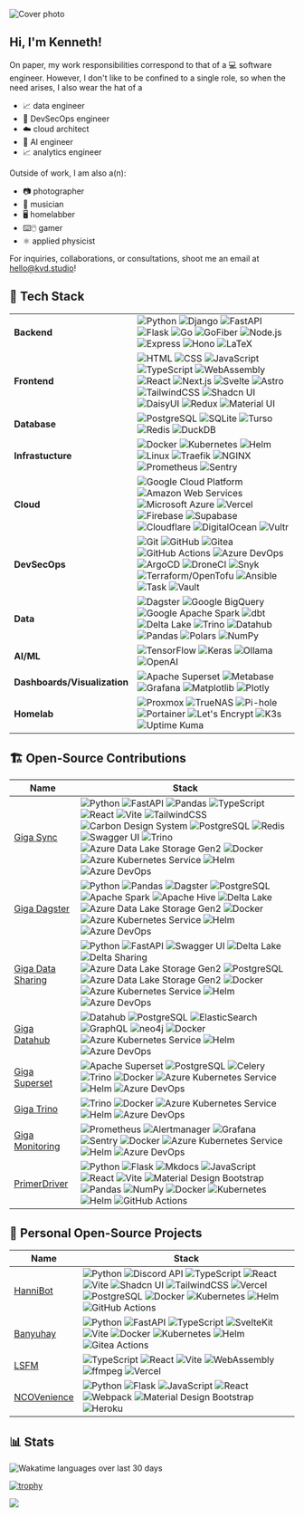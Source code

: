 ![Cover photo](https://res.cloudinary.com/kdphotography-assets/image/upload/c_fill,ar_2.39,r_6/v1/kdphotography/portfolio/static/portfolio/media-private/latest/20190407_1.jpg)

## Hi, I'm Kenneth!

On paper, my work responsibilities correspond to that of a 💻 software engineer.
However, I don't like to be confined to a single role, so when the need arises,
I also wear the hat of a

- 📈 data engineer
- 🗼 DevSecOps engineer
- ☁️ cloud architect
- 🤖 AI engineer
- 📈 analytics engineer

Outside of work, I am also a(n):

- 📷 photographer
- 🎸 musician
- 🖥️ homelabber
- ⌨️🖱️ gamer
- ⚛ applied physicist

For inquiries, collaborations, or consultations, shoot me an email at hello@kvd.studio!

## 🚀 Tech Stack

<table>
  <tr>
    <td><b>Backend</b></td>
    <td>
      <img src="https://img.shields.io/badge/python-1e1e2e?style=for-the-badge&logo=python" alt="Python" />
      <img src="https://img.shields.io/badge/django-1e1e2e?style=for-the-badge&logo=django" alt="Django" />
      <img src="https://img.shields.io/badge/fastapi-1e1e2e?style=for-the-badge&logo=fastapi" alt="FastAPI" />
      <img src="https://img.shields.io/badge/flask-1e1e2e?style=for-the-badge&logo=flask" alt="Flask" />
      <img src="https://img.shields.io/badge/go-1e1e2e?style=for-the-badge&logo=go" alt="Go" />
      <img src="https://img.shields.io/badge/fiber-1e1e2e?style=for-the-badge&logo=go" alt="GoFiber" />
      <img src="https://img.shields.io/badge/node.js-1e1e2e?style=for-the-badge&logo=nodedotjs" alt="Node.js" />
      <img src="https://img.shields.io/badge/express-1e1e2e?style=for-the-badge&logo=express" alt="Express" />
      <img src="https://img.shields.io/badge/hono-1e1e2e?style=for-the-badge&logo=hono" alt="Hono" />
      <img src="https://img.shields.io/badge/latex-1e1e2e?style=for-the-badge&logo=latex" alt="LaTeX" />
    </td>
  </tr>
  <tr>
    <td><b>Frontend</b></td>
    <td>
      <img src="https://img.shields.io/badge/html-1e1e2e?style=for-the-badge&logo=html5" alt="HTML" />
      <img src="https://img.shields.io/badge/css3-1e1e2e?style=for-the-badge&logo=css3" alt="CSS" />
      <img src="https://img.shields.io/badge/javascript-1e1e2e?style=for-the-badge&logo=javascript" alt="JavaScript" />
      <img src="https://img.shields.io/badge/typescript-1e1e2e?style=for-the-badge&logo=typescript" alt="TypeScript" />
      <img src="https://img.shields.io/badge/webassembly-1e1e2e?style=for-the-badge&logo=webassembly" alt="WebAssembly" />
      <img src="https://img.shields.io/badge/react-1e1e2e?style=for-the-badge&logo=react" alt="React" />
      <img src="https://img.shields.io/badge/next.js-1e1e2e?style=for-the-badge&logo=nextdotjs" alt="Next.js" />
      <img src="https://img.shields.io/badge/svelte-1e1e2e?style=for-the-badge&logo=svelte" alt="Svelte" />
      <img src="https://img.shields.io/badge/astro-1e1e2e?style=for-the-badge&logo=astro" alt="Astro" />
      <img src="https://img.shields.io/badge/tailwindcss-1e1e2e?style=for-the-badge&logo=tailwindcss" alt="TailwindCSS" />
      <img src="https://img.shields.io/badge/shadcn%2Fui-1e1e2e?style=for-the-badge&logo=shadcnui" alt="Shadcn UI" />
      <img src="https://img.shields.io/badge/daisyui-1e1e2e?style=for-the-badge&logo=daisyui" alt="DaisyUI" />
      <img src="https://img.shields.io/badge/redux-1e1e2e?style=for-the-badge&logo=redux" alt="Redux" />
      <img src="https://img.shields.io/badge/mui-1e1e2e?style=for-the-badge&logo=mui" alt="Material UI" />
    </td>
  </tr>
  <tr>
    <td><b>Database</b></td>
    <td>
      <img src="https://img.shields.io/badge/postgresql-1e1e2e?style=for-the-badge&logo=postgresql" alt="PostgreSQL" />
      <img src="https://img.shields.io/badge/sqlite-1e1e2e?style=for-the-badge&logo=sqlite" alt="SQLite" />
      <img src="https://img.shields.io/badge/turso-1e1e2e?style=for-the-badge&logo=turso" alt="Turso" />
      <img src="https://img.shields.io/badge/redis-1e1e2e?style=for-the-badge&logo=redis" alt="Redis" />
      <img src="https://img.shields.io/badge/duckdb-1e1e2e?style=for-the-badge&logo=duckdb" alt="DuckDB" />
    </td>
  </tr>
  <tr>
    <td><b>Infrastucture</b></td>
    <td>
      <img src="https://img.shields.io/badge/docker-1e1e2e?style=for-the-badge&logo=docker" alt="Docker" />
      <img src="https://img.shields.io/badge/k8s-1e1e2e?style=for-the-badge&logo=kubernetes" alt="Kubernetes" />
      <img src="https://img.shields.io/badge/helm-1e1e2e?style=for-the-badge&logo=helm" alt="Helm" />
      <img src="https://img.shields.io/badge/linux-1e1e2e?style=for-the-badge&logo=linux" alt="Linux" />
      <img src="https://img.shields.io/badge/traefik-1e1e2e?style=for-the-badge&logo=traefikproxy" alt="Traefik" />
      <img src="https://img.shields.io/badge/nginx-1e1e2e?style=for-the-badge&logo=nginx" alt="NGINX" />
      <img src="https://img.shields.io/badge/prometheus-1e1e2e?style=for-the-badge&logo=prometheus" alt="Prometheus" />
      <img src="https://img.shields.io/badge/sentry-1e1e2e?style=for-the-badge&logo=sentry" alt="Sentry" />
    </td>
  </tr>
  <tr>
    <td><b>Cloud</b></td>
    <td>
      <img src="https://img.shields.io/badge/GCP-1e1e2e?style=for-the-badge&logo=googlecloud" alt="Google Cloud Platform" />
      <img src="https://img.shields.io/badge/AWS-1e1e2e?style=for-the-badge&logo=amazonwebservices" alt="Amazon Web Services" />
      <img src="https://img.shields.io/badge/Azure-1e1e2e?style=for-the-badge&logo=azure" alt="Microsoft Azure" />
      <img src="https://img.shields.io/badge/Vercel-1e1e2e?style=for-the-badge&logo=vercel" alt="Vercel" />
      <img src="https://img.shields.io/badge/firebase-1e1e2e?style=for-the-badge&logo=firebase" alt="Firebase" />
      <img src="https://img.shields.io/badge/supabase-1e1e2e?style=for-the-badge&logo=supabase" alt="Supabase" />
      <img src="https://img.shields.io/badge/cloudflare-1e1e2e?style=for-the-badge&logo=cloudflare" alt="Cloudflare" />
      <img src="https://img.shields.io/badge/digitalocean-1e1e2e?style=for-the-badge&logo=digitalocean" alt="DigitalOcean" />
      <img src="https://img.shields.io/badge/vultr-1e1e2e?style=for-the-badge&logo=vultr" alt="Vultr" />
    </td>
  </tr>
  <tr>
    <td><b>DevSecOps</b></td>
    <td>
      <img src="https://img.shields.io/badge/git-1e1e2e?style=for-the-badge&logo=git" alt="Git" />
      <img src="https://img.shields.io/badge/github-1e1e2e?style=for-the-badge&logo=github" alt="GitHub" />
      <img src="https://img.shields.io/badge/gitea-1e1e2e?style=for-the-badge&logo=gitea" alt="Gitea" />
      <img src="https://img.shields.io/badge/github%20actions-1e1e2e?style=for-the-badge&logo=githubactions" alt="GitHub Actions" />
      <img src="https://img.shields.io/badge/azure%20devops-1e1e2e?style=for-the-badge&logo=azure" alt="Azure DevOps" />
      <img src="https://img.shields.io/badge/argocd-1e1e2e?style=for-the-badge&logo=argo" alt="ArgoCD" />
      <img src="https://img.shields.io/badge/droneci-1e1e2e?style=for-the-badge&logo=drone" alt="DroneCI" />
      <img src="https://img.shields.io/badge/snyk-1e1e2e?style=for-the-badge&logo=snyk" alt="Snyk" />
      <img src="https://img.shields.io/badge/terraform-1e1e2e?style=for-the-badge&logo=terraform" alt="Terraform/OpenTofu" />
      <img src="https://img.shields.io/badge/ansible-1e1e2e?style=for-the-badge&logo=ansible" alt="Ansible" />
      <img src="https://img.shields.io/badge/task-1e1e2e?style=for-the-badge&logo=task" alt="Task" />
      <img src="https://img.shields.io/badge/vault-1e1e2e?style=for-the-badge&logo=vault" alt="Vault" />
    </td>
  </tr>
  <tr>
    <td><b>Data</b></td>
    <td>
      <img src="https://img.shields.io/badge/dagster-1e1e2e?style=for-the-badge&logo=dagster" alt="Dagster" />
      <img src="https://img.shields.io/badge/bigquery-1e1e2e?style=for-the-badge&logo=googlebigquery" alt="Google BigQuery" />
      <img src="https://img.shields.io/badge/spark-1e1e2e?style=for-the-badge&logo=apachespark" alt="Google Apache Spark" />
      <img src="https://img.shields.io/badge/dbt-1e1e2e?style=for-the-badge&logo=dbt" alt="dbt" />
      <img src="https://img.shields.io/badge/delta%20lake-1e1e2e?style=for-the-badge&logo=deltalake" alt="Delta Lake" />
      <img src="https://img.shields.io/badge/trino-1e1e2e?style=for-the-badge&logo=trino" alt="Trino" />
      <img src="https://img.shields.io/badge/datahub-1e1e2e?style=for-the-badge&logo=datahub" alt="Datahub" />
      <img src="https://img.shields.io/badge/pandas-1e1e2e?style=for-the-badge&logo=pandas" alt="Pandas" />
      <img src="https://img.shields.io/badge/polars-1e1e2e?style=for-the-badge&logo=polars" alt="Polars" />
      <img src="https://img.shields.io/badge/numpy-1e1e2e?style=for-the-badge&logo=numpy" alt="NumPy" />
    </td>
  </tr>
  <tr>
    <td><b>AI/ML</b></td>
    <td>
      <img src="https://img.shields.io/badge/tensorflow-1e1e2e?style=for-the-badge&logo=tensorflow" alt="TensorFlow" />
      <img src="https://img.shields.io/badge/keras-1e1e2e?style=for-the-badge&logo=keras" alt="Keras" />
      <img src="https://img.shields.io/badge/ollama-1e1e2e?style=for-the-badge&logo=ollama" alt="Ollama" />
      <img src="https://img.shields.io/badge/openai-1e1e2e?style=for-the-badge&logo=openai" alt="OpenAI" />
    </td>
  </tr>
  <tr>
    <td><b>Dashboards/Visualization</b></td>
    <td>
      <img src="https://img.shields.io/badge/apache%20superset-1e1e2e?style=for-the-badge&logo=apachesuperset" alt="Apache Superset" />
      <img src="https://img.shields.io/badge/metabase-1e1e2e?style=for-the-badge&logo=metabase" alt="Metabase" />
      <img src="https://img.shields.io/badge/grafana-1e1e2e?style=for-the-badge&logo=grafana" alt="Grafana" />
      <img src="https://img.shields.io/badge/matplotlib-1e1e2e?style=for-the-badge&logo=matplotlib" alt="Matplotlib" />
      <img src="https://img.shields.io/badge/plotly-1e1e2e?style=for-the-badge&logo=plotly" alt="Plotly" />
    </td>
  </tr>
  <tr>
    <td><b>Homelab</b></td>
    <td>
      <img src="https://img.shields.io/badge/proxmox-1e1e2e?style=for-the-badge&logo=proxmox" alt="Proxmox" />
      <img src="https://img.shields.io/badge/truenas-1e1e2e?style=for-the-badge&logo=truenas" alt="TrueNAS" />
      <img src="https://img.shields.io/badge/pihole-1e1e2e?style=for-the-badge&logo=pihole" alt="Pi-hole" />
      <img src="https://img.shields.io/badge/portainer-1e1e2e?style=for-the-badge&logo=portainer" alt="Portainer" />
      <img src="https://img.shields.io/badge/let's%20encrypt-1e1e2e?style=for-the-badge&logo=letsencrypt" alt="Let's Encrypt" />
      <img src="https://img.shields.io/badge/k3s-1e1e2e?style=for-the-badge&logo=k3s" alt="K3s" />
      <img src="https://img.shields.io/badge/uptime%20kuma-1e1e2e?style=for-the-badge&logo=uptimekuma" alt="Uptime Kuma" />
    </td>
  </tr>
</table>

## 🏗 Open-Source Contributions

<table>
  <thead>
    <tr>
      <th>Name</th>
      <th>Stack</th>
    </tr>
  </thead>
  <tbody>
    <tr>
      <td>
        <a href="https://github.com/unicef/giga-data-ingestion">Giga Sync</a>
      </td>
      <td>
        <img src="https://img.shields.io/badge/python-1e1e2e?style=for-the-badge&logo=python" alt="Python" />
        <img src="https://img.shields.io/badge/fastapi-1e1e2e?style=for-the-badge&logo=fastapi" alt="FastAPI" />
        <img src="https://img.shields.io/badge/pandas-1e1e2e?style=for-the-badge&logo=pandas" alt="Pandas" />
        <img src="https://img.shields.io/badge/typescript-1e1e2e?style=for-the-badge&logo=typescript" alt="TypeScript" />
        <img src="https://img.shields.io/badge/react-1e1e2e?style=for-the-badge&logo=react" alt="React" />
        <img src="https://img.shields.io/badge/vite-1e1e2e?style=for-the-badge&logo=vite" alt="Vite" />
        <img src="https://img.shields.io/badge/tailwindcss-1e1e2e?style=for-the-badge&logo=tailwindcss" alt="TailwindCSS" />
        <img src="https://img.shields.io/badge/carbon%20design%20system-1e1e2e?style=for-the-badge&logo=carbondesign" alt="Carbon Design System" />
        <img src="https://img.shields.io/badge/postgresql-1e1e2e?style=for-the-badge&logo=postgresql" alt="PostgreSQL" />
        <img src="https://img.shields.io/badge/redis-1e1e2e?style=for-the-badge&logo=redis" alt="Redis" />
        <img src="https://img.shields.io/badge/swagger%20ui-1e1e2e?style=for-the-badge&logo=swagger" alt="Swagger UI" />
        <img src="https://img.shields.io/badge/trino-1e1e2e?style=for-the-badge&logo=trino" alt="Trino" />
        <img src="https://img.shields.io/badge/azure%20data%20lake%20storage-1e1e2e?style=for-the-badge&logo=azure" alt="Azure Data Lake Storage Gen2" />
        <img src="https://img.shields.io/badge/docker-1e1e2e?style=for-the-badge&logo=docker" alt="Docker" />
        <img src="https://img.shields.io/badge/azure%20kubernetes%20service-1e1e2e?style=for-the-badge&logo=kubernetes" alt="Azure Kubernetes Service" />
        <img src="https://img.shields.io/badge/helm-1e1e2e?style=for-the-badge&logo=helm" alt="Helm" />
        <img src="https://img.shields.io/badge/azure%20devops-1e1e2e?style=for-the-badge&logo=azure" alt="Azure DevOps" />
      </td>
    </tr>
    <tr>
      <td>
        <a href="https://github.com/unicef/giga-dagster">Giga Dagster</a>
      </td>
      <td>
        <img src="https://img.shields.io/badge/python-1e1e2e?style=for-the-badge&logo=python" alt="Python" />
        <img src="https://img.shields.io/badge/pandas-1e1e2e?style=for-the-badge&logo=pandas" alt="Pandas" />
        <img src="https://img.shields.io/badge/dagster-1e1e2e?style=for-the-badge&logo=dagster" alt="Dagster" />
        <img src="https://img.shields.io/badge/postgresql-1e1e2e?style=for-the-badge&logo=postgresql" alt="PostgreSQL" />
        <img src="https://img.shields.io/badge/spark-1e1e2e?style=for-the-badge&logo=apachespark" alt="Apache Spark" />
        <img src="https://img.shields.io/badge/hive%20metastore-1e1e2e?style=for-the-badge&logo=apachehive" alt="Apache Hive" />
        <img src="https://img.shields.io/badge/delta%20lake-1e1e2e?style=for-the-badge&logo=deltalake" alt="Delta Lake" />
        <img src="https://img.shields.io/badge/azure%20data%20lake%20storage-1e1e2e?style=for-the-badge&logo=azure" alt="Azure Data Lake Storage Gen2" />
        <img src="https://img.shields.io/badge/docker-1e1e2e?style=for-the-badge&logo=docker" alt="Docker" />        
        <img src="https://img.shields.io/badge/azure%20kubernetes%20service-1e1e2e?style=for-the-badge&logo=kubernetes" alt="Azure Kubernetes Service" />
        <img src="https://img.shields.io/badge/helm-1e1e2e?style=for-the-badge&logo=helm" alt="Helm" />
        <img src="https://img.shields.io/badge/azure%20devops-1e1e2e?style=for-the-badge&logo=azure" alt="Azure DevOps" />
      </td>
    </tr>
    <tr>
      <td>
        <a href="https://github.com/unicef/giga-data-sharing">Giga Data Sharing</a>
      </td>
      <td>
        <img src="https://img.shields.io/badge/python-1e1e2e?style=for-the-badge&logo=python" alt="Python" />
        <img src="https://img.shields.io/badge/fastapi-1e1e2e?style=for-the-badge&logo=fastapi" alt="FastAPI" />
        <img src="https://img.shields.io/badge/swagger%20ui-1e1e2e?style=for-the-badge&logo=swagger" alt="Swagger UI" />
        <img src="https://img.shields.io/badge/delta%20lake-1e1e2e?style=for-the-badge&logo=deltalake" alt="Delta Lake" />
        <img src="https://img.shields.io/badge/delta%20sharing-1e1e2e?style=for-the-badge&logo=deltasharing" alt="Delta Sharing" />
        <img src="https://img.shields.io/badge/azure%20data%20lake%20storage-1e1e2e?style=for-the-badge&logo=azure" alt="Azure Data Lake Storage Gen2" />
        <img src="https://img.shields.io/badge/postgresql-1e1e2e?style=for-the-badge&logo=postgresql" alt="PostgreSQL" />
        <img src="https://img.shields.io/badge/azure%20data%20lake%20storage-1e1e2e?style=for-the-badge&logo=azure" alt="Azure Data Lake Storage Gen2" />
        <img src="https://img.shields.io/badge/docker-1e1e2e?style=for-the-badge&logo=docker" alt="Docker" />
        <img src="https://img.shields.io/badge/azure%20kubernetes%20service-1e1e2e?style=for-the-badge&logo=kubernetes" alt="Azure Kubernetes Service" />
        <img src="https://img.shields.io/badge/helm-1e1e2e?style=for-the-badge&logo=helm" alt="Helm" />
        <img src="https://img.shields.io/badge/azure%20devops-1e1e2e?style=for-the-badge&logo=azure" alt="Azure DevOps" />
      </td>
    </tr>
    <tr>
      <td>
        <a href="https://github.com/unicef/giga-datahub">Giga Datahub</a>
      </td>
      <td>
        <img src="https://img.shields.io/badge/datahub-1e1e2e?style=for-the-badge&logo=datahub" alt="Datahub" />
        <img src="https://img.shields.io/badge/postgresql-1e1e2e?style=for-the-badge&logo=postgresql" alt="PostgreSQL" />
        <img src="https://img.shields.io/badge/elasticsearch-1e1e2e?style=for-the-badge&logo=elasticsearch" alt="ElasticSearch" />
        <img src="https://img.shields.io/badge/graphql-1e1e2e?style=for-the-badge&logo=graphql" alt="GraphQL" />
        <img src="https://img.shields.io/badge/neo4j-1e1e2e?style=for-the-badge&logo=neo4j" alt="neo4j" />
        <img src="https://img.shields.io/badge/docker-1e1e2e?style=for-the-badge&logo=docker" alt="Docker" />        
        <img src="https://img.shields.io/badge/azure%20kubernetes%20service-1e1e2e?style=for-the-badge&logo=kubernetes" alt="Azure Kubernetes Service" />
        <img src="https://img.shields.io/badge/helm-1e1e2e?style=for-the-badge&logo=helm" alt="Helm" />
        <img src="https://img.shields.io/badge/azure%20devops-1e1e2e?style=for-the-badge&logo=azure" alt="Azure DevOps" />
      </td>
    </tr>
    <tr>
      <td>
        <a href="https://github.com/unicef/giga-superset">Giga Superset</a>
      </td>
      <td>
        <img src="https://img.shields.io/badge/superset-1e1e2e?style=for-the-badge&logo=apachesuperset" alt="Apache Superset" />
        <img src="https://img.shields.io/badge/postgresql-1e1e2e?style=for-the-badge&logo=postgresql" alt="PostgreSQL" />
        <img src="https://img.shields.io/badge/celery-1e1e2e?style=for-the-badge&logo=celery" alt="Celery" />
        <img src="https://img.shields.io/badge/trino-1e1e2e?style=for-the-badge&logo=trino" alt="Trino" />
        <img src="https://img.shields.io/badge/docker-1e1e2e?style=for-the-badge&logo=docker" alt="Docker" />
        <img src="https://img.shields.io/badge/azure%20kubernetes%20service-1e1e2e?style=for-the-badge&logo=kubernetes" alt="Azure Kubernetes Service" />
        <img src="https://img.shields.io/badge/helm-1e1e2e?style=for-the-badge&logo=helm" alt="Helm" />
        <img src="https://img.shields.io/badge/azure%20devops-1e1e2e?style=for-the-badge&logo=azure" alt="Azure DevOps" />
      </td>
    </tr>
    <tr>
      <td>
        <a href="https://github.com/unicef/giga-trino">Giga Trino</a>
      </td>
      <td>
        <img src="https://img.shields.io/badge/trino-1e1e2e?style=for-the-badge&logo=trino" alt="Trino" />
        <img src="https://img.shields.io/badge/docker-1e1e2e?style=for-the-badge&logo=docker" alt="Docker" />
        <img src="https://img.shields.io/badge/azure%20kubernetes%20service-1e1e2e?style=for-the-badge&logo=kubernetes" alt="Azure Kubernetes Service" />
        <img src="https://img.shields.io/badge/helm-1e1e2e?style=for-the-badge&logo=helm" alt="Helm" />
        <img src="https://img.shields.io/badge/azure%20devops-1e1e2e?style=for-the-badge&logo=azure" alt="Azure DevOps" />
      </td>
    </tr>
    <tr>
      <td>
        <a href="https://github.com/unicef/giga-monitoring">Giga Monitoring</a>
      </td>
      <td>
        <img src="https://img.shields.io/badge/prometheus-1e1e2e?style=for-the-badge&logo=prometheus" alt="Prometheus" />
        <img src="https://img.shields.io/badge/alertmanager-1e1e2e?style=for-the-badge&logo=prometheus" alt="Alertmanager" />
        <img src="https://img.shields.io/badge/grafana-1e1e2e?style=for-the-badge&logo=grafana" alt="Grafana" />
        <img src="https://img.shields.io/badge/sentry-1e1e2e?style=for-the-badge&logo=sentry" alt="Sentry" />
        <img src="https://img.shields.io/badge/docker-1e1e2e?style=for-the-badge&logo=docker" alt="Docker" />
        <img src="https://img.shields.io/badge/azure%20kubernetes%20service-1e1e2e?style=for-the-badge&logo=kubernetes" alt="Azure Kubernetes Service" />
        <img src="https://img.shields.io/badge/helm-1e1e2e?style=for-the-badge&logo=helm" alt="Helm" />
        <img src="https://img.shields.io/badge/azure%20devops-1e1e2e?style=for-the-badge&logo=azure" alt="Azure DevOps" />
      </td>
    </tr>
    <tr>
      <td>
        <a href="https://github.com/kvdomingo/primerdriver">PrimerDriver</a>
      </td>
      <td>
        <img src="https://img.shields.io/badge/python-1e1e2e?style=for-the-badge&logo=python" alt="Python" />
        <img src="https://img.shields.io/badge/flask-1e1e2e?style=for-the-badge&logo=flask" alt="Flask" />
        <img src="https://img.shields.io/badge/mkdocs-1e1e2e?style=for-the-badge&logo=materialformkdocs" alt="Mkdocs" />
        <img src="https://img.shields.io/badge/javascript-1e1e2e?style=for-the-badge&logo=javascript" alt="JavaScript" />
        <img src="https://img.shields.io/badge/react-1e1e2e?style=for-the-badge&logo=react" alt="React" />
        <img src="https://img.shields.io/badge/vite-1e1e2e?style=for-the-badge&logo=vite" alt="Vite" />
        <img src="https://img.shields.io/badge/material%20design%20bootstrap-1e1e2e?style=for-the-badge&logo=materialdesign" alt="Material Design Bootstrap" />
        <img src="https://img.shields.io/badge/pandas-1e1e2e?style=for-the-badge&logo=pandas" alt="Pandas" />
        <img src="https://img.shields.io/badge/numpy-1e1e2e?style=for-the-badge&logo=numpy" alt="NumPy" />
        <img src="https://img.shields.io/badge/docker-1e1e2e?style=for-the-badge&logo=docker" alt="Docker" />
        <img src="https://img.shields.io/badge/kubernetes-1e1e2e?style=for-the-badge&logo=kubernetes" alt="Kubernetes" />
        <img src="https://img.shields.io/badge/helm-1e1e2e?style=for-the-badge&logo=helm" alt="Helm" />
        <img src="https://img.shields.io/badge/github%20actions-1e1e2e?style=for-the-badge&logo=githubactions" alt="GitHub Actions" />
      </td>
    </tr>
  </tbody>
</table>

## 🚀 Personal Open-Source Projects

<table>
  <thead>
    <tr>
      <th>Name</th>
      <th>Stack</th>
    </tr>
  </thead>
  <tbody>
    <tr>
      <td>
        <a href="https://github.com/kvdomingo/hannibot">HanniBot</a>
      </td>
      <td>
        <img src="https://img.shields.io/badge/python-1e1e2e?style=for-the-badge&logo=python" alt="Python" />
        <img src="https://img.shields.io/badge/discord%20api-1e1e2e?style=for-the-badge&logo=discord" alt="Discord API" />
        <img src="https://img.shields.io/badge/typescript-1e1e2e?style=for-the-badge&logo=typescript" alt="TypeScript" />
        <img src="https://img.shields.io/badge/react-1e1e2e?style=for-the-badge&logo=react" alt="React" />
        <img src="https://img.shields.io/badge/vite-1e1e2e?style=for-the-badge&logo=vite" alt="Vite" />
        <img src="https://img.shields.io/badge/shadcn%20ui-1e1e2e?style=for-the-badge&logo=shadcnui" alt="Shadcn UI" />
        <img src="https://img.shields.io/badge/tailwindcss-1e1e2e?style=for-the-badge&logo=tailwindcss" alt="TailwindCSS" />
        <img src="https://img.shields.io/badge/vercel-1e1e2e?style=for-the-badge&logo=vercel" alt="Vercel" />
        <img src="https://img.shields.io/badge/postgresql-1e1e2e?style=for-the-badge&logo=postgresql" alt="PostgreSQL" />
        <img src="https://img.shields.io/badge/docker-1e1e2e?style=for-the-badge&logo=docker" alt="Docker" />
        <img src="https://img.shields.io/badge/kubernetes-1e1e2e?style=for-the-badge&logo=kubernetes" alt="Kubernetes" />
        <img src="https://img.shields.io/badge/helm-1e1e2e?style=for-the-badge&logo=helm" alt="Helm" />
        <img src="https://img.shields.io/badge/github%20actions-1e1e2e?style=for-the-badge&logo=githubactions" alt="GitHub Actions" />
      </td>
    </tr>
    <tr>
      <td>
        <a href="https://github.com/kvdomingo/banyuhay">Banyuhay</a>
      </td>
      <td>
        <img src="https://img.shields.io/badge/python-1e1e2e?style=for-the-badge&logo=python" alt="Python" />
        <img src="https://img.shields.io/badge/fastapi-1e1e2e?style=for-the-badge&logo=fastapi" alt="FastAPI" />
        <img src="https://img.shields.io/badge/typescript-1e1e2e?style=for-the-badge&logo=typescript" alt="TypeScript" />
        <img src="https://img.shields.io/badge/sveltekit-1e1e2e?style=for-the-badge&logo=svelte" alt="SvelteKit" />
        <img src="https://img.shields.io/badge/vite-1e1e2e?style=for-the-badge&logo=vite" alt="Vite" />
        <img src="https://img.shields.io/badge/docker-1e1e2e?style=for-the-badge&logo=docker" alt="Docker" />
        <img src="https://img.shields.io/badge/kubernetes-1e1e2e?style=for-the-badge&logo=kubernetes" alt="Kubernetes" />
        <img src="https://img.shields.io/badge/helm-1e1e2e?style=for-the-badge&logo=helm" alt="Helm" />
        <img src="https://img.shields.io/badge/gitea%20actions-1e1e2e?style=for-the-badge&logo=githubactions" alt="Gitea Actions" />
      </td>
    </tr>
    <tr>
      <td>
        <a href="https://github.com/kvdomingo/lsfm">LSFM</a>
      </td>
      <td>
        <img src="https://img.shields.io/badge/typescript-1e1e2e?style=for-the-badge&logo=typescript" alt="TypeScript" />
        <img src="https://img.shields.io/badge/react-1e1e2e?style=for-the-badge&logo=react" alt="React" />
        <img src="https://img.shields.io/badge/vite-1e1e2e?style=for-the-badge&logo=vite" alt="Vite" />
        <img src="https://img.shields.io/badge/webassembly-1e1e2e?style=for-the-badge&logo=webassembly" alt="WebAssembly" />
        <img src="https://img.shields.io/badge/ffmpeg-1e1e2e?style=for-the-badge&logo=ffmpeg" alt="ffmpeg" />
        <img src="https://img.shields.io/badge/vercel-1e1e2e?style=for-the-badge&logo=vercel" alt="Vercel" />
      </td>
    </tr>
    <tr>
      <td>
        <a href="https://github.com/kvdomingo/ncovenience">NCOVenience</a>
      </td>
      <td>
        <img src="https://img.shields.io/badge/python-1e1e2e?style=for-the-badge&logo=python" alt="Python" />
        <img src="https://img.shields.io/badge/flask-1e1e2e?style=for-the-badge&logo=flask" alt="Flask" />
        <img src="https://img.shields.io/badge/javascript-1e1e2e?style=for-the-badge&logo=javascript" alt="JavaScript" />
        <img src="https://img.shields.io/badge/react-1e1e2e?style=for-the-badge&logo=react" alt="React" />
        <img src="https://img.shields.io/badge/webpack-1e1e2e?style=for-the-badge&logo=webpack" alt="Webpack" />
        <img src="https://img.shields.io/badge/material%20design%20bootstrap-1e1e2e?style=for-the-badge&logo=materialdesign" alt="Material Design Bootstrap" />
        <img src="https://img.shields.io/badge/heroku-1e1e2e?style=for-the-badge&logo=heroku" alt="Heroku" />
      </td>
    </tr>
  </tbody>
</table>

## 📊 Stats

<img src="https://wakatime.com/share/@kvdomingo/ac384905-920f-45ae-8f64-4dc6156e22f1.png" alt="Wakatime languages over last 30 days" />

[![trophy](https://github-profile-trophy.vercel.app/?username=kvdomingo&theme=nord&column=3)](https://github.com/ryo-ma/github-profile-trophy)

<a href="https://wakatime.com">
  <img src="https://wakatime.com/share/@kvdomingo/8d65909f-f4aa-436b-8f27-4033e1891510.png" />
</a>
